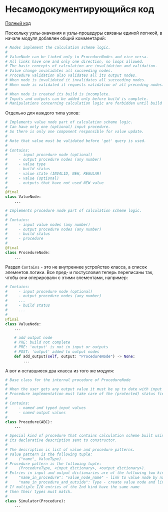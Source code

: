 # Несамодокументирующийся код
[Полный код](https://github.com/MaksimZh/sintez/blob/master/nodes.py)

Поскольку узлы-значения и узлы-процедуры связаны единой логикой,
в начале модуля добавлен общий комментарий:
```Python
# Nodes implement the calculation scheme logic.
#
# ValueNode can be linked only to ProcedureNodes and vice versa.
# All links have one and only one direction, no loops allowed.
# The basic concepts of calculation are invalidation and validation.
# Value change invalidates all succeeding nodes.
# Procedure validation also validates all its output nodes.
# When node is invalidated it invalidates all succeeding nodes.
# When node is validated it requests validation of all preceding nodes.
#
# When node is created its build is incomplete.
# Inputs and outputs can be added only before build is complete.
# Manipulations concerning calculation logic are forbidden until build is complete.
```

Отдельно для каждого типа узлов:
```Python
# Implements value node part of calculation scheme logic.
# Can have only one (optional) input procedure.
# So there is only one component responsible for value update.
#
# Note that value must be validated before 'get' query is used.
#
# Contains:
#     - input procedure node (optional)
#     - output procedure nodes (any number)
#     - value type
#     - build status
#     - value state (INVALID, NEW, REGULAR)
#     - value (optional)
#     - outputs that have not used NEW value
#
@final
class ValueNode:
    ...
```
```Python
# Implements procedure node part of calculation scheme logic.
#
# Contains:
#     - input value nodes (any number)
#     - output procedure nodes (any number)
#     - build status
#     - procedure
#
@final
class ProcedureNode:
    ...
```
Раздел `Contains` - это не внутреннее устройство класса,
а список элементов логики.
Все пред- и постусловия теперь переписаны так, чтобы они оперировали
с этими элементами, например:
```Python
# Contains:
#     - input procedure node (optional)
#     - output procedure nodes (any number)
#     ...
#     - build status
#     ...
#
@final
class ValueNode:
    ...

    # add output node
    # PRE: build not complete
    # PRE: 'output' is not in input or outputs
    # POST: 'output' added to output nodes
    def add_output(self, output: "ProcedureNode") -> None:
        ...
```

А вот и оставшиеся два класса из того же модуля:
```Python
# Base class for the internal procedure of ProcedureNode
# 
# When the user gets any output value it must be up to date with input values.
# Procedure implementation must take care of the (protected) status fields.
#
# Contains:
#     - named and typed input values
#     - named output values 
#
class Procedure(ABC):
    ...
```
```Python
# Special kind of procedure that contains calculation scheme built using
# its declarative description sent to constructor.
#
# The description is list of value and procedure patterns.
# Value pattern is the following tuple:
#     ("name", ValueType).
# Procedure pattern is the following tuple:
#     (ProcedureType, <input_dictionary>, <output_dictionary>).
# Entries in input and output dictionaries are of the following two kinds:
#     "name_in_procedure": "value_node_name" - link to value node by name
#     "name_in_procedure_and_outside": Type - create value node and link to it
# If multiple I/O entries of the 2nd kind have the same name
# then their types must match. 
#
class Simulator(Procedure):
    ...
```